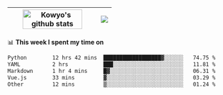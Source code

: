| <a href="https://github.com/anuraghazra/github-readme-stats"><img width="85%" src="https://github-readme-stats.vercel.app/api?username=kowyo&show_icons=true&hide_border=true&theme=transparent" alt="Kowyo's github stats" /></a> | <a href="https://github.com/anuraghazra/github-readme-stats"><img align="center" src="https://github-readme-stats.vercel.app/api/top-langs/?username=kowyo&exclude_repo=Engineering-Competition-Robot,mobile-robot&hide=c,assembly,shaderlab,hlsl,mathematica,cmake&layout=compact&hide_border=true&theme=transparent" /></a> |
| ------------- | ------------- |

📊 **This week I spent my time on**
<!--START_SECTION:waka-->

```txt
Python        12 hrs 42 mins  ██████████████████▓░░░░░░   74.75 %
YAML          2 hrs           ███░░░░░░░░░░░░░░░░░░░░░░   11.81 %
Markdown      1 hr 4 mins     █▓░░░░░░░░░░░░░░░░░░░░░░░   06.31 %
Vue.js        33 mins         ▓░░░░░░░░░░░░░░░░░░░░░░░░   03.29 %
Other         12 mins         ▒░░░░░░░░░░░░░░░░░░░░░░░░   01.24 %
```

<!--END_SECTION:waka-->
